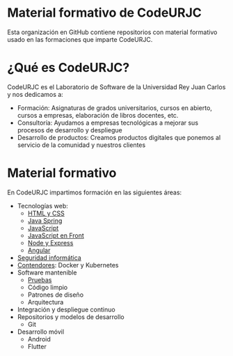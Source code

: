 # Material formativo de CodeURJC

Esta organización en GitHub contiene repositorios con material formativo usado en las formaciones que imparte CodeURJC.

# ¿Qué es CodeURJC?

CodeURJC es el Laboratorio de Software de la Universidad Rey Juan Carlos y nos dedicamos a:
* Formación: Asignaturas de grados universitarios, cursos en abierto, cursos a empresas, elaboración de libros docentes, etc.
* Consultoría: Ayudamos a empresas tecnológicas a mejorar sus procesos de desarrollo y despliegue
* Desarrollo de productos: Creamos productos digitales que ponemos al servicio de la comunidad y nuestros clientes

# Material formativo

En CodeURJC impartimos formación en las siguientes áreas:
* Tecnologías web:
  * [HTML y CSS](https://github.com/formacion-codeurjc/web-html-css)
  * [Java Spring](https://github.com/formacion-codeurjc/spring)
  * [JavaScript](https://github.com/formacion-codeurjc/javascript)
  * [JavaScript en Front](https://github.com/formacion-codeurjc/javascript-front)
  * [Node y Express](https://github.com/formacion-codeurjc/express)
  * [Angular](https://github.com/formacion-codeurjc/angular)
* [Seguridad informática](https://github.com/formacion-codeurjc/seguridad)
* [Contendores](https://github.com/formacion-codeurjc/contenedores): Docker y Kubernetes
* Software mantenible
  * [Pruebas](https://github.com/formacion-codeurjc/pruebas)
  * Código limpio
  * Patrones de diseño
  * Arquitectura
* Integración y despliegue continuo
* Repositorios y modelos de desarrollo
  * Git  
* Desarrollo móvil
  * Android
  * Flutter
